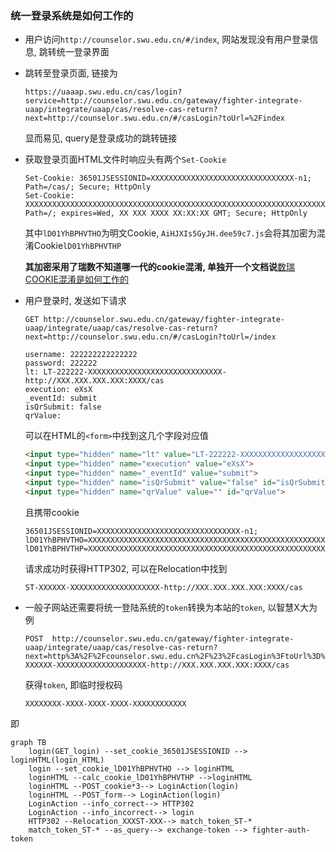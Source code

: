 ### 统一登录系统是如何工作的

- 用户访问`http://counselor.swu.edu.cn/#/index`, 网站发现没有用户登录信息, 跳转统一登录界面

- 跳转至登录页面, 链接为

  ```text
  https://uaaap.swu.edu.cn/cas/login?
  service=http://counselor.swu.edu.cn/gateway/fighter-integrate-uaap/integrate/uaap/cas/resolve-cas-return?next=http://counselor.swu.edu.cn/#/casLogin?toUrl=%2Findex
  ```

  显而易见, query是登录成功的跳转链接
  
- 获取登录页面HTML文件时响应头有两个`Set-Cookie`

  ```text
  Set-Cookie: 36501JSESSIONID=XXXXXXXXXXXXXXXXXXXXXXXXXXXXXXXX-n1; Path=/cas/; Secure; HttpOnly
  Set-Cookie: 
  XXXXXXXXXXXXXXXXXXXXXXXXXXXXXXXXXXXXXXXXXXXXXXXXXXXXXXXXXXXXXXXXXXXXXXXXXXXXXXXXXXXXXXXXXXXXXXXXXXXXX; Path=/; expires=Wed, XX XXX XXXX XX:XX:XX GMT; Secure; HttpOnly
  ```

  其中`lD01YhBPHVTHO`为明文Cookie, `AiHJXIs5GyJH.dee59c7.js`会将其加密为混淆Cookie`lD01YhBPHVTHP`
  
  **其加密采用了瑞数不知道哪一代的cookie混淆, 单独开一个文档说**[数瑞COOKIE混淆是如何工作的](./数瑞COOKIE混淆是如何工作的.md)
  
- 用户登录时, 发送如下请求

  ```http
  GET http://counselor.swu.edu.cn/gateway/fighter-integrate-uaap/integrate/uaap/cas/resolve-cas-return?next=http://counselor.swu.edu.cn/#/casLogin?toUrl=/index
  
  username: 222222222222222
  password: 222222
  lt: LT-222222-XXXXXXXXXXXXXXXXXXXXXXXXXXXXXX-http://XXX.XXX.XXX.XXX:XXXX/cas
  execution: eXsX
  _eventId: submit
  isQrSubmit: false
  qrValue: 
  ```

  可以在HTML的`<form>`中找到这几个字段对应值
  
  ```html
  <input type="hidden" name="lt" value="LT-222222-XXXXXXXXXXXXXXXXXXXXXXXXXXXXXX-http://XXX.XXX.XXX.XXX:XXXX/cas">
  <input type="hidden" name="execution" value="eXsX">
  <input type="hidden" name="_eventId" value="submit">
  <input type="hidden" name="isQrSubmit" value="false" id="isQrSubmit">
  <input type="hidden" name="qrValue" value="" id="qrValue">
  ```
  
  且携带cookie
  
  ```
  36501JSESSIONID=XXXXXXXXXXXXXXXXXXXXXXXXXXXXXXXX-n1;
  lD01YhBPHVTHO=XXXXXXXXXXXXXXXXXXXXXXXXXXXXXXXXXXXXXXXXXXXXXXXXXXXXXXXXXXXXXXXXXXXXXXXXXXXXXXXXXXXXXXX; lD01YhBPHVTHP=XXXXXXXXXXXXXXXXXXXXXXXXXXXXXXXXXXXXXXXXXXXXXXXXXXXXXXXXXXXXXXXXXXXXXXXXXXXXXXXXXXXXXXXXXXXXXXXXXXXXXXXXXXXXXXXXXXXXXXXXXXXXXXXXXXXXXXXXXXXXXXXXXXXXXXXXXXXXXXXXXXXXXXXXXXXXXXXXXXXXXXXXXXXXXXXXXXXXXXXXXXXXXXXXXXXXXXXXXXXXXXXXXXXXXXXXXXXXXXXXXXXXXXXXXXXXXXXXXXXXXXXXXXXXXXXXXXXXXXXXXXXXXXXXXXXXXXXXXXXXXXXXXXXXXXXXXXXXXXXXXXXXXXXXXXXXXXXXXXXXXXX
  ```
  
  请求成功时获得HTTP302, 可以在Relocation中找到
  
  ```
  ST-XXXXXX-XXXXXXXXXXXXXXXXXXXX-http://XXX.XXX.XXX.XXX:XXXX/cas
  ```
  
- 一般子网站还需要将统一登陆系统的`token`转换为本站的`token`, 以智慧X大为例

  ```
  POST  http://counselor.swu.edu.cn/gateway/fighter-integrate-uaap/integrate/uaap/cas/resolve-cas-return?next=http%3A%2F%2Fcounselor.swu.edu.cn%2F%23%2FcasLogin%3FtoUrl%3D%252Findex&ticket=ST-XXXXXX-XXXXXXXXXXXXXXXXXXXX-http://XXX.XXX.XXX.XXX:XXXX/cas
  ```
  
  获得`token`, 即临时授权码
  
  ```
  XXXXXXXX-XXXX-XXXX-XXXX-XXXXXXXXXXXX
  ```

即

```mermaid
graph TB
	login(GET_login) --set_cookie_36501JSESSIONID --> loginHTML(login_HTML)
	login --set_cookie_lD01YhBPHVTHO --> loginHTML
	loginHTML --calc_cookie_lD01YhBPHVTHP -->loginHTML
	loginHTML --POST_cookie*3--> LoginAction(login)
	loginHTML --POST_form--> LoginAction(login)
	LoginAction --info_correct--> HTTP302
	LoginAction --info_incorrect--> login
	HTTP302 --Relocation_XXXST-XXX--> match_token_ST-*
	match_token_ST-* --as_query--> exchange-token --> fighter-auth-token
```

